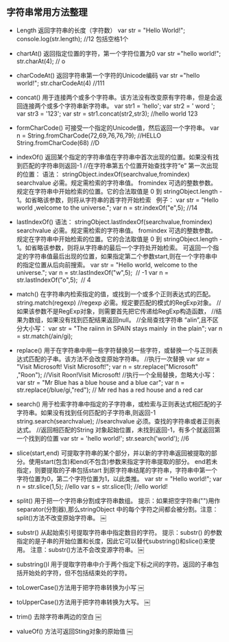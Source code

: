 ## 字符串常用方法整理
- Length
返回字符串的长度（字符数）
var str = "Hello World!";
console.log(str.length); //12 包括空格1个

- chartAt()
返回指定位置的字符，第一个字符位置为0
var str ="hello world!";
str.charAt(4); // o
- charCodeAt()
返回字符串第一个字符的Unicode编码
var str ="hello world!";
str.charCodeAt(4) //111
- concat()
用于连接两个或多个字符串。该方法没有改变原有字符串，但是会返回连接两个或多个字符串新字符串。
var str1 = 'hello';
var str2 = ' word ';
var str3 = '123';
var str = str1.concat(str2,str3); //hello world 123
- formCharCode()
可接受一个指定的Unicode值，然后返回一个字符串。
var n = String.fromCharCode(72,69,76,76,79); //HELLO
String.fromCharCode(68) //D
- indexOf()
返回某个指定的字符串值在字符串中首次出现的位置。如果没有找到匹配的字符串则返回-1
//在字符串第五个位置开始查找字符“e” 第一次出现的位置：
语法：
stringObject.indexOf(searchvalue,fromindex)
searchvalue	必需。规定需检索的字符串值。
fromindex	可选的整数参数。规定在字符串中开始检索的位置。它的合法取值是 0 到 stringObject.length - 1。如省略该参数，则将从字符串的首字符开始检索
 
例子：
var str = "Hello world ,welcome to the universe.";
var n = str.indexOf("e",5); //14
- lastIndexOf()
语法：
stringObject.lastIndexOf(searchvalue,fromindex)
searchvalue	必需。规定需检索的字符串值。
fromindex	可选的整数参数。规定在字符串中开始检索的位置。它的合法取值是 0 到 stringObject.length - 1。如省略该参数，则将从字符串的最后一个字符处开始检索。
可返回一个指定的字符串值最后出现的位置，如果指定第二个参数start,则在一个字符串中的指定位置从后向前搜索。
var str = "Hello world, welcome to the universe.";
var n = str.lastIndexOf("w",5);  // -1
var n = str.lastIndexOf("o",5);  // 4
- match()
在字符串内检索指定的值，或找到一个或多个正则表达式的匹配。
string.match(regexp)
//regexp 必需。规定要匹配的模式的RegExp对象。
//如果该参数不是RegExp对象，则需要首先把它传递给RegExp构造函数，
//结果为数组，如果没有找到匹配结果返回null。
//全局查找字符串 “alin”,且不区分大小写：
var str = "The raiinn in SPAIN stays mainly  in the plain";
var n = str.match(/ain/gi);
- replace()
用于在字符串中用一些字符替换另一些字符，或替换一个与正则表达式匹配的子串。该方法不会改变原始字符串。
//执行一次替换
var str = "Visit Microsoft! Visit Microsoft!";
var n = str.replace("Microsoft" ,"Roon"); //Visit Roon!Visit Microsoft!
//执行一个全局替换，忽略大小写：
var str = "Mr Blue has a blue house and a blue car";
var n = str.replace(/blue/gi,"red"); // Mr red has a red house and a red car
- search()
用于检索字符串中指定的子字符串，或检索与正则表达式相匹配的子字符串。如果没有找到任何匹配的子字符串,则返回-1
string.search(searchvalue);
//searchvalue 必须。查找的字符串或者正则表达式。
//返回相匹配的String 对象起始位置，未找到返回-1，有多个就返回第一个找到的位置
var str = 'hello world!';
str.search('world'); //6
- slice(start,end)
可提取字符串的某个部分，并以新的字符串返回被提取的部分。使用start(包含)和end(不包含)参数来指定字符串提取的部分。
end若未指定，则要提取的子串包括start 到原字符串结尾的字符串，字符串中第一个字符位置为0，第二个字符位置为1，以此类推。
var str = "Hello world!";
var n = str.slice(1,5); //ello
var s = str.slice(1); //ello world!
- split()
用于把一个字符串分割成字符串数组。
提示：如果把空字符串("")用作separator(分割器),那么stringObject 中的每个字符之间都会被分割。注意：split()方法不改变原始字符串。
￼
- substr()
从起始索引号提取字符串中指定数目的字符。
提示：substr() 的参数指定的是子串的开始位置和长度，因此它可以替代substring()和slice()来使用。
注意：substr()方法不会改变源字符串。
￼
- substring()l
用于提取字符串中介于两个指定下标之间的字符。返回的子串包括开始处的字符，但不包括结束处的字符。
 
-  toLowerCase()方法用于把字符串转换为小写
￼
- toUpperCase()方法用于把字符串转换为大写。
￼
- trim() 去除字符串两边的空白
￼
- valueOf() 方法可返回Sting对象的原始值
￼
